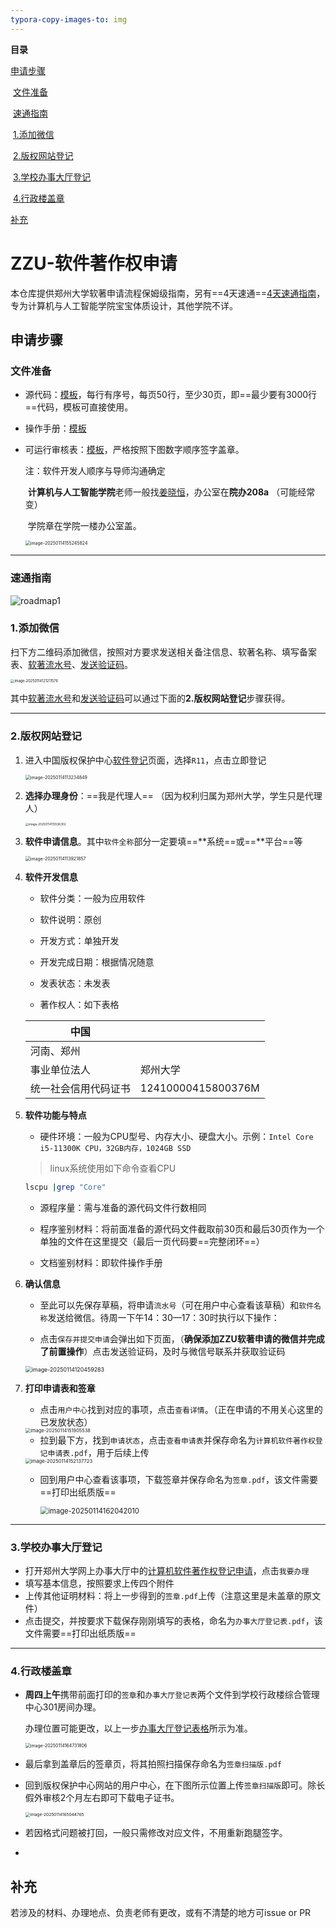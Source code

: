 ```yaml
---
typora-copy-images-to: img
---
```


**目录** 

[申请步骤](#1)

​	[文件准备](#1-1)

​	[速通指南](#1-2)

​	[1.添加微信](#1-3)

​	[2.版权网站登记](#1-4)

​	[3.学校办事大厅登记](#1-5)

​	[4.行政楼盖章](#1-6)

[补充](#2)



# ZZU-软件著作权申请

本仓库提供郑州大学软著申请流程保姆级指南，另有==4天速通==[4天速通指南](#fastpass)，专为计算机与人工智能学院宝宝体质设计，其他学院不详。

<a id="1"></a>

## 申请步骤

<a id="1-1"></a>

### 文件准备

- 源代码：[模板](templates/源代码模板.docx)，每行有序号，每页50行，至少30页，即==最少要有3000行==代码，模板可直接使用。

- 操作手册：[模板](templates/软件操作手册模板.docx) 

- 可运行审核表：[模板](templates/郑州大学计算机软件可运行审核表.docx)，严格按照下图数字顺序签字盖章。

  注：软件开发人顺序与导师沟通确定

  ​		**计算机与人工智能学院**老师一般找[姜晓恒](https://www7.zzu.edu.cn/csai/info/1232/1950.htm)，办公室在**院办208a** （可能经常变）

  ​		学院章在学院一楼办公室盖。

  <img src="img/image-20250114155245824.png" alt="image-20250114155245824" style="zoom:50%;" />

---

<a id="1-2"></a>

### 速通指南

![roadmap1](img/roadmap1.svg)

<a id="1-3"></a>

### 1.添加微信

扫下方二维码添加微信，按照对方要求发送相关备注信息、软著名称、填写备案表、<u>软著流水号</u>、<u>发送验证码</u>。

<img src="img/image-20250114121211576.png" alt="image-20250114121211576" style="zoom:40%;" />

其中<u>软著流水号</u>和<u>发送验证码</u>可以通过下面的**2.版权网站登记**步骤获得。

---

<a id="1-4"></a>

### 2.版权网站登记

1. 进入中国版权保护中心[软件登记](https://register.ccopyright.com.cn/registration.html#/registerSoft)页面，选择`R11`，点击立即登记

   <img src="img/image-20250114113234849.png" alt="image-20250114113234849" style="zoom: 50%;" />

2. **选择办理身份**：==我是代理人== （因为权利归属为郑州大学，学生只是代理人）

   <img src="img/image-20250114113536302.png" alt="image-20250114113536302" style="zoom: 33%;" />

3. **软件申请信息**。其中`软件全称`部分一定要填==**系统==或==**平台==等

   <img src="img/image-20250114113921857.png" alt="image-20250114113921857" style="zoom:50%;" />

4. **软件开发信息** 

   - 软件分类：一般为应用软件

   - 软件说明：原创

   - 开发方式：单独开发

   - 开发完成日期：根据情况随意

   - 发表状态：未发表

   - 著作权人：如下表格

   | 中国                 |                    |
   | -------------------- | ------------------ |
   | 河南、郑州           |                    |
   | 事业单位法人         | 郑州大学           |
   | 统一社会信用代码证书 | 12410000415800376M |

5. **软件功能与特点** 

   - 硬件环境：一般为CPU型号、内存大小、硬盘大小。示例：`Intel Core i5-11300K CPU，32GB内存，1024GB SSD`

   > linux系统使用如下命令查看CPU

   ```bash
   lscpu |grep "Core"
   ```

   - 源程序量：需与准备的源代码文件行数相同

   - 程序鉴别材料：将前面准备的源代码文件截取前30页和最后30页作为一个单独的文件在这里提交（最后一页代码要==完整闭环==）

   - 文档鉴别材料：即软件操作手册

6. **确认信息**

   - 至此可以先保存草稿，将申请`流水号`（可在用户中心查看该草稿）和`软件名称`发送给微信。待周一下午14：30—17：30时执行以下操作：

   - 点击`保存并提交申请`会弹出如下页面，（**确保添加ZZU软著申请的微信并完成了前置操作**）点击发送验证码，及时与微信号联系并获取验证码

   <img src="img/image-20250114120459283.png" alt="image-20250114120459283" style="zoom:63%;" />

7. **打印申请表和签章**

   - 点击`用户中心`找到对应的事项，点击`查看详情`。（正在申请的不用关心这里的已发放状态）

   <img src="img/image-20250114151905538.png" alt="image-20250114151905538" style="zoom:53%;" />

   - 拉到最下方，找到`申请状态`，点击`查看申请表`并保存命名为`计算机软件著作权登记申请表.pdf`，用于后续上传

   <img src="img/image-20250114152137723.png" alt="image-20250114152137723" style="zoom:55%;" />

   - 回到用户中心查看该事项，下载签章并保存命名为`签章.pdf`，该文件需要==打印出纸质版== 

     <img src="img/image-20250114162042010.png" alt="image-20250114162042010" style="zoom:80%;" />



---

<a id="1-5"></a>

### 3.学校办事大厅登记

- 打开郑州大学网上办事大厅中的[计算机软件著作权登记申请](https://cms.v.zzu.edu.cn/zz_portal/guide?id=3123C41A-53E1-4C81-B359-CF3875BFFC7F)，点击`我要办理` 
- 填写基本信息，按照要求上传四个附件
- 上传其他证明材料：将上一步得到的`签章.pdf`上传（注意这里是未盖章的原文件）
- 点击提交，并按要求下载保存刚刚填写的表格，命名为`办事大厅登记表.pdf`，该文件需要==打印出纸质版== 

---

<a id="1-6"></a>

### 4.行政楼盖章

- **周四上午**携带前面打印的`签章`和`办事大厅登记表`两个文件到学校行政楼综合管理中心301房间办理。

  办理位置可能更改，以上一步[办事大厅登记表格](https://cms.v.zzu.edu.cn/zz_portal/guide?id=3123C41A-53E1-4C81-B359-CF3875BFFC7F)所示为准。

  <img src="img/image-20250114164731806.png" alt="image-20250114164731806" style="zoom:50%;" />

- 最后拿到盖章后的签章页，将其拍照扫描保存命名为`签章扫描版.pdf` 

- 回到版权保护中心网站的用户中心，在下图所示位置上传`签章扫描版`即可。除长假外审核2个月左右即可下载电子证书。

  <img src="img/image-20250114165044765.png" alt="image-20250114165044765" style="zoom:47%;" />

- 若因格式问题被打回，一般只需修改对应文件，不用重新跑腿签字。

- 

<a id="2"></a>

## 补充

若涉及的材料、办理地点、负责老师有更改，或有不清楚的地方可issue or PR 
